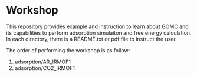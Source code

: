 # Workshop
This repository provides example and instruction to learn about GOMC and its capabilities to perform adsorption simulaiton and free energy calculation.
In each directory, there is a README.txt or pdf file to instruct the user.

The order of performing the workshop is as follow:

1. adsorption/AR_IRMOF1
2. adsorption/CO2_IRMOF1

